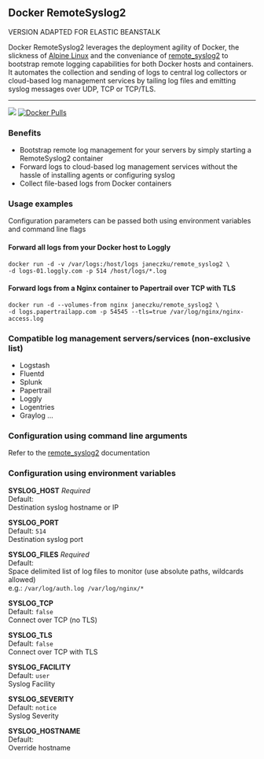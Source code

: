 ## Docker RemoteSyslog2 

VERSION ADAPTED FOR ELASTIC BEANSTALK

Docker RemoteSyslog2 leverages the deployment agility of Docker, the slickness of [Alpine Linux](https://github.com/gliderlabs/docker-alpine) and the conveniance of [remote_syslog2](https://github.com/papertrail/remote_syslog2/) to bootstrap remote logging capabilities for both Docker hosts and containers.    
It automates the collection and sending of logs to central log collectors or cloud-based log management services by tailing log files and emitting syslog messages over UDP, TCP or TCP/TLS.

-------

[![](https://badge.imagelayers.io/janeczku/remote_syslog2:latest.svg)](https://imagelayers.io/?images=janeczku/remote_syslog2:latest 'Get your own badge on imagelayers.io')
[![Docker Pulls](https://img.shields.io/docker/pulls/janeczku/remote_syslog2.svg?style=flat-square)](https://hub.docker.com/r/janeczku/remote_syslog2/)

### Benefits

* Bootstrap remote log management for your servers by simply starting a RemoteSyslog2 container
* Forward logs to cloud-based log management services without the hassle of installing agents or configuring syslog
* Collect file-based logs from Docker containers

### Usage examples

Configuration parameters can be passed both using environment variables and command line flags

#### Forward all logs from your Docker host to Loggly

    docker run -d -v /var/logs:/host/logs janeczku/remote_syslog2 \
    -d logs-01.loggly.com -p 514 /host/logs/*.log

#### Forward logs from a Nginx container to Papertrail over TCP with TLS

    docker run -d --volumes-from nginx janeczku/remote_syslog2 \
    -d logs.papertrailapp.com -p 54545 --tls=true /var/log/nginx/nginx-access.log

### Compatible log management servers/services (non-exclusive list)

* Logstash
* Fluentd
* Splunk
* Papertrail
* Loggly
* Logentries
* Graylog
...

### Configuration using command line arguments
Refer to the [remote_syslog2](https://github.com/papertrail/remote_syslog2/) documentation

### Configuration using environment variables

**SYSLOG_HOST** *Required*    
Default: ` `  
Destination syslog hostname or IP

**SYSLOG_PORT**  
Default: `514`  
Destination syslog port

**SYSLOG_FILES** *Required*    
Default: ` `  
Space delimited list of log files to monitor (use absolute paths, wildcards allowed)    
e.g.: `/var/log/auth.log /var/log/nginx/*`

**SYSLOG_TCP**  
Default: `false`  
Connect over TCP (no TLS)

**SYSLOG_TLS**  
Default: `false`  
Connect over TCP with TLS

**SYSLOG_FACILITY**  
Default: `user`  
Syslog Facility

**SYSLOG_SEVERITY**  
Default: `notice`  
Syslog Severity

**SYSLOG_HOSTNAME**  
Default: ` `  
Override hostname
